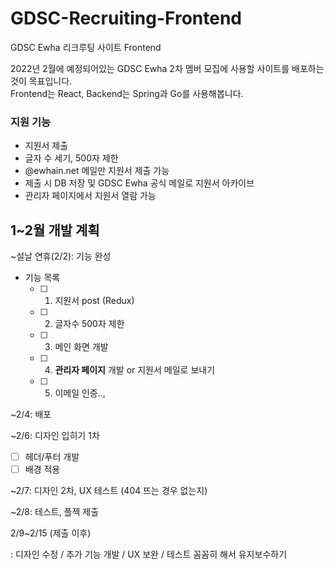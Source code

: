 # GDSC-Recruiting-Frontend
GDSC Ewha 리크루팅 사이트 Frontend

2022년 2월에 예정되어있는 GDSC Ewha 2차 멤버 모집에 사용할 사이트를 배포하는 것이 목표입니다.    
Frontend는 React, Backend는 Spring과 Go를 사용해봅니다.

### 지원 기능
- 지원서 제출
- 글자 수 세기, 500자 제한
- @ewhain.net 메일만 지원서 제출 가능
- 제출 시 DB 저장 및 GDSC Ewha 공식 메일로 지원서 아카이브
- 관리자 페이지에서 지원서 열람 가능

## 1~2월 개발 계획
~설날 연휴(2/2): 기능 완성

- 기능 목록
    - [ ]  1) 지원서 post (Redux)
    - [ ]  2) 글자수 500자 제한
    - [ ]  3) 메인 화면 개발
    - [ ]  4) **관리자 페이지** 개발 or 지원서 메일로 보내기
    - [ ]  5) 이메일 인증..,

~2/4: 배포

~2/6: 디자인 입히기 1차

- [ ]  헤더/푸터 개발
- [ ]  배경 적용

~2/7: 디자인 2차, UX 테스트 (404 뜨는 경우 없는지)

~2/8: 테스트, 플젝 제출

2/9~2/15 (제출 이후)

: 디자인 수정 / 추가 기능 개발 / UX 보완 / 테스트 꼼꼼히 해서 유지보수하기